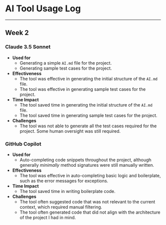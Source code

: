 # AI Tool Usage Log
___

## Week 2

### Claude 3.5 Sonnet
- **Used for**
    - Generating a simple `AI.md` file for the project.
    - Generating sample test cases for the project.
- **Effectiveness**
    - The tool was effective in generating the initial structure of the `AI.md` file.
    - The tool was effective in generating sample test cases for the project.
- **Time Impact**
    - The tool saved time in generating the initial structure of the `AI.md` file.
    - The tool saved time in generating sample test cases for the project.
- **Challenges**
    - The tool was not able to generate all the test cases required for the project. Some human oversight was still required.

### GitHub Copilot
- **Used for**
    - Auto-completing code snippets throughout the project, although generally _minimally_ method signatures were still manually written.
- **Effectiveness**
    - The tool was effective in auto-completing basic logic and boilerplate, such as the error messages for exceptions.
- **Time Impact**
    - The tool saved time in writing boilerplate code.
- **Challenges**
    - The tool often suggested code that was not relevant to the current context, which required manual filtering.
    - The tool often generated code that did not align with the architecture of the project I had in mind.
